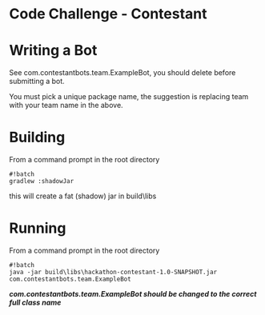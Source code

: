 # Code Challenge - Contestant
# Writing a Bot

See com.contestantbots.team.ExampleBot, you should delete before submitting a bot.

You must pick a unique package name, the suggestion is replacing team with your team name in the above.

# Building 

From a command prompt in the root directory

```
#!batch
gradlew :shadowJar
```

this will create a fat (shadow) jar in build\libs

# Running

From a command prompt in the root directory


```
#!batch
java -jar build\libs\hackathon-contestant-1.0-SNAPSHOT.jar com.contestantbots.team.ExampleBot
```

***com.contestantbots.team.ExampleBot should be changed to the correct full class name***
